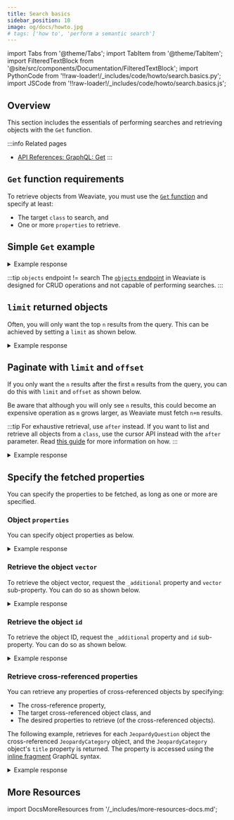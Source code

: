 ```yaml
---
title: Search basics
sidebar_position: 10
image: og/docs/howto.jpg
# tags: ['how to', 'perform a semantic search']
---
```


import Tabs from '@theme/Tabs';
import TabItem from '@theme/TabItem';
import FilteredTextBlock from '@site/src/components/Documentation/FilteredTextBlock';
import PythonCode from '!!raw-loader!/_includes/code/howto/search.basics.py';
import JSCode from '!!raw-loader!/_includes/code/howto/search.basics.js';

## Overview

This section includes the essentials of performing searches and retrieving objects with the `Get` function.

:::info Related pages
- [API References: GraphQL: Get](../api/graphql/get.md)
:::

## `Get` function requirements

To retrieve objects from Weaviate, you must use the [`Get` function](../api/graphql/get.md) and specify at least:
- The target `class` to search, and
- One or more `properties` to retrieve.

## Simple `Get` example

<Tabs groupId="languages">
<TabItem value="py" label="Python">

<FilteredTextBlock
  text={PythonCode}
  startMarker="# BasicGetPython"
  endMarker="# END BasicGetPython"
  language="py"
/>

</TabItem>
<TabItem value="js" label="JavaScript/TypeScript">

<FilteredTextBlock
  text={JSCode}
  startMarker="// BasicGetJS"
  endMarker="// END BasicGetJS"
  language="js"
/>

</TabItem>
<TabItem value="graphql" label="GraphQL">

<FilteredTextBlock
  text={PythonCode}
  startMarker="# BasicGetGraphQL"
  endMarker="# END BasicGetGraphQL"
  language="graphql"
/>

</TabItem>
</Tabs>

<details>
  <summary>Example response</summary>

It should produce a response like the one below:

<FilteredTextBlock
  text={PythonCode}
  startMarker="// BasicGet Expected Results"
  endMarker="// END BasicGet Expected Results"
  language="json"
/>

</details>

:::tip `objects` endpoint != search
The [`objects` endpoint](../api/rest/objects.md) in Weaviate is designed for CRUD operations and not capable of performing searches.
:::

## `limit` returned objects

Often, you will only want the top `n` results from the query. This can be achieved by setting a `limit` as shown below.

<Tabs groupId="languages">
<TabItem value="py" label="Python">

<FilteredTextBlock
  text={PythonCode}
  startMarker="# GetWithLimitPython"
  endMarker="# END GetWithLimitPython"
  language="py"
/>

</TabItem>
<TabItem value="js" label="JavaScript/TypeScript">

<FilteredTextBlock
  text={JSCode}
  startMarker="// GetWithLimitJS"
  endMarker="// END GetWithLimitJS"
  language="js"
/>

</TabItem>
<TabItem value="graphql" label="GraphQL">

<FilteredTextBlock
  text={PythonCode}
  startMarker="# GetWithLimitGraphQL"
  endMarker="# END GetWithLimitGraphQL"
  language="graphql"
/>

</TabItem>
</Tabs>

<details>
  <summary>Example response</summary>

It should produce a response like the one below:

<FilteredTextBlock
  text={PythonCode}
  startMarker="// GetWithLimit Expected Results"
  endMarker="// END GetWithLimit Expected Results"
  language="json"
/>

</details>

## Paginate with `limit` and `offset`

If you only want the `n` results after the first `m` results from the query, you can do this with `limit` and `offset` as shown below.

Be aware that although you will only see `n` results, this could become an expensive operation as `m` grows larger, as Weaviate must fetch `n+m` results.

:::tip For exhaustive retrieval, use `after` instead.
If you want to list and retrieve all objects from a `class`, use the cursor API instead with the `after` parameter. Read [this guide](../manage-data/read-all-objects.mdx) for more information on how.
:::

<Tabs groupId="languages">
<TabItem value="py" label="Python">

<FilteredTextBlock
  text={PythonCode}
  startMarker="# GetWithLimitOffsetPython"
  endMarker="# END GetWithLimitOffsetPython"
  language="py"
/>

</TabItem>
<TabItem value="js" label="JavaScript/TypeScript">

<FilteredTextBlock
  text={JSCode}
  startMarker="// GetWithLimitOffsetJS"
  endMarker="// END GetWithLimitOffsetJS"
  language="js"
/>

</TabItem>
<TabItem value="graphql" label="GraphQL">

<FilteredTextBlock
  text={PythonCode}
  startMarker="# GetWithLimitOffsetGraphQL"
  endMarker="# END GetWithLimitOffsetGraphQL"
  language="graphql"
/>

</TabItem>
</Tabs>

<details>
  <summary>Example response</summary>

It should produce a response like the one below:

<FilteredTextBlock
  text={PythonCode}
  startMarker="// GetWithLimitOffset Expected Results"
  endMarker="// END GetWithLimitOffset Expected Results"
  language="json"
/>

</details>

## Specify the fetched properties

You can specify the properties to be fetched, as long as one or more are specified.

### Object `properties`

You can specify object properties as below.

<Tabs groupId="languages">
<TabItem value="py" label="Python">

<FilteredTextBlock
  text={PythonCode}
  startMarker="# GetPropertiesPython"
  endMarker="# END GetPropertiesPython"
  language="py"
/>

</TabItem>
<TabItem value="js" label="JavaScript/TypeScript">

<FilteredTextBlock
  text={JSCode}
  startMarker="// GetPropertiesJS"
  endMarker="// END GetPropertiesJS"
  language="js"
/>

</TabItem>
<TabItem value="graphql" label="GraphQL">

<FilteredTextBlock
  text={PythonCode}
  startMarker="# GetPropertiesGraphQL"
  endMarker="# END GetPropertiesGraphQL"
  language="graphql"
/>

</TabItem>
</Tabs>

<details>
  <summary>Example response</summary>

It should produce a response like the one below:

<FilteredTextBlock
  text={PythonCode}
  startMarker="// GetProperties Expected Results"
  endMarker="// END GetProperties Expected Results"
  language="json"
/>

</details>

### Retrieve the object `vector`

To retrieve the object vector, request the `_additional` property and `vector` sub-property. You can do so as shown below.

<Tabs groupId="languages">
<TabItem value="py" label="Python">

<FilteredTextBlock
  text={PythonCode}
  startMarker="# GetObjectVectorPython"
  endMarker="# END GetObjectVectorPython"
  language="py"
/>

</TabItem>
<TabItem value="js" label="JavaScript/TypeScript">

<FilteredTextBlock
  text={JSCode}
  startMarker="// GetObjectVectorJS"
  endMarker="// END GetObjectVectorJS"
  language="js"
/>

</TabItem>
<TabItem value="graphql" label="GraphQL">

<FilteredTextBlock
  text={PythonCode}
  startMarker="# GetObjectVectorGraphQL"
  endMarker="# END GetObjectVectorGraphQL"
  language="graphql"
/>

</TabItem>
</Tabs>

<details>
  <summary>Example response</summary>

It should produce a response like the one below:

<FilteredTextBlock
  text={PythonCode}
  startMarker="// GetObjectVector Expected Results"
  endMarker="// END GetObjectVector Expected Results"
  language="json"
/>

</details>

### Retrieve the object `id`

To retrieve the object ID, request the `_additional` property and `id` sub-property. You can do so as shown below.

<Tabs groupId="languages">
<TabItem value="py" label="Python">

<FilteredTextBlock
  text={PythonCode}
  startMarker="# GetObjectIdPython"
  endMarker="# END GetObjectIdPython"
  language="py"
/>

</TabItem>
<TabItem value="js" label="JavaScript/TypeScript">

<FilteredTextBlock
  text={JSCode}
  startMarker="// GetObjectIdJS"
  endMarker="// END GetObjectIdJS"
  language="js"
/>

</TabItem>
<TabItem value="graphql" label="GraphQL">

<FilteredTextBlock
  text={PythonCode}
  startMarker="# GetObjectIdGraphQL"
  endMarker="# END GetObjectIdGraphQL"
  language="graphql"
/>

</TabItem>
</Tabs>

<details>
  <summary>Example response</summary>

It should produce a response like the one below:

<FilteredTextBlock
  text={PythonCode}
  startMarker="// GetObjectId Expected Results"
  endMarker="// END GetObjectId Expected Results"
  language="json"
/>

</details>


### Retrieve cross-referenced properties

You can retrieve any properties of cross-referenced objects by specifying:
- The cross-reference property,
- The target cross-referenced object class, and
- The desired properties to retrieve (of the cross-referenced objects).

The following example, retrieves for each `JeopardyQuestion` object the cross-referenced `JeopardyCategory` object, and the `JeopardyCategory` object's `title` property is returned. The property is accessed using the [inline fragment](http://spec.graphql.org/June2018/#sec-Inline-Fragments) GraphQL syntax.

<Tabs groupId="languages">
<TabItem value="py" label="Python">

<FilteredTextBlock
  text={PythonCode}
  startMarker="# GetWithCrossRefsPython"
  endMarker="# END GetWithCrossRefsPython"
  language="py"
/>

</TabItem>
<TabItem value="js" label="TypeScript">

<FilteredTextBlock
  text={JSCode}
  startMarker="// GetWithCrossRefs"
  endMarker="// END GetWithCrossRefs"
  language="js"
/>

</TabItem>
<TabItem value="graphql" label="GraphQL">

<FilteredTextBlock
  text={PythonCode}
  startMarker="# GetWithCrossRefsGraphQL"
  endMarker="# END GetWithCrossRefsGraphQL"
  language="graphql"
/>

</TabItem>
</Tabs>

<details>
  <summary>Example response</summary>

It should produce a response like the one below:

<FilteredTextBlock
  text={PythonCode}
  startMarker="# GetWithCrossRefs Expected Results"
  endMarker="# END GetWithCrossRefs Expected Results"
  language="json"
/>

</details>

## More Resources

import DocsMoreResources from '/_includes/more-resources-docs.md';

<DocsMoreResources />
